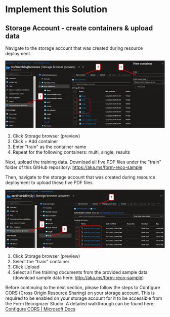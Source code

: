 # Implement this Solution

## Storage Account - create containers & upload data

Navigate to the storage account that was created during resource deployment.

![Storage Account Containers](images/010-containers.png)

1. Click Storage browser (preview)
2. Click + Add container
3. Enter "train" as the container name
4. Repeat for the following containers: multi, single, results

Next, upload the training data. Download all five PDF files under the "train" folder of this GitHub repository: https://aka.ms/form-reco-sample

 

Then, navigate to the storage account that was created during resource deployment to upload these five PDF files.

![Upload Data](images/011-upload-data.png)

1. Click Storage browser (preview)
2. Select the "train" container
3. Click Upload
4. Select all five training documents from the provided sample data (download sample data here: http://aka.ms/form-reco-sample)
 

Before continuing to the next section, please follow the steps to Configure CORS (Cross Origin Resource Sharing) on your storage account. This is required to be enabled on your storage account for it to be accessible from the Form Recognizer Studio. A detailed walkthrough can be found here: [Configure CORS | Microsoft Docs](https://docs.microsoft.com/en-us/azure/applied-ai-services/form-recognizer/quickstarts/try-v3-form-recognizer-studio#configure-cors)